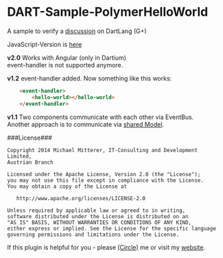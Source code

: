 DART-Sample-PolymerHelloWorld
=============================

A sample to verify a [discussion][1] on DartLang (G+)

JavaScript-Version is [here][2]

<strong>v2.0</strong>
Works with Angular (only in Dartium)<br>
event-handler is not supported anymore.

<strong>v1.2</strong>
event-handler added.
Now something like this works:
```html
    <event-handler>
        <hello-world></hello-world>
    </event-handler>
```

<strong>v1.1</strong>
Two components communicate with each other via EventBus.<br>
Another approach is to communicate via [shared Model][3].

###License###

    Copyright 2014 Michael Mitterer, IT-Consulting and Development Limited,
    Austrian Branch

    Licensed under the Apache License, Version 2.0 (the "License");
    you may not use this file except in compliance with the License.
    You may obtain a copy of the License at

       http://www.apache.org/licenses/LICENSE-2.0

    Unless required by applicable law or agreed to in writing,
    software distributed under the License is distributed on an
    "AS IS" BASIS, WITHOUT WARRANTIES OR CONDITIONS OF ANY KIND,
    either express or implied. See the License for the specific language
    governing permissions and limitations under the License.

If this plugin is helpful for you - please [(Circle)](http://gplus.mikemitterer.at/) me
or visit my [website][99].

[1]: https://plus.google.com/u/0/+MikeMitterer/posts/2ztYDNPRi6K
[2]: https://rawgithub.com/MikeMitterer/DART-Sample-PolymerHelloWorld/master/build/index.html
[3]: https://github.com/sethladd/dart-example-two-components-one-model

[99]: http://www.mikemitterer.at/
